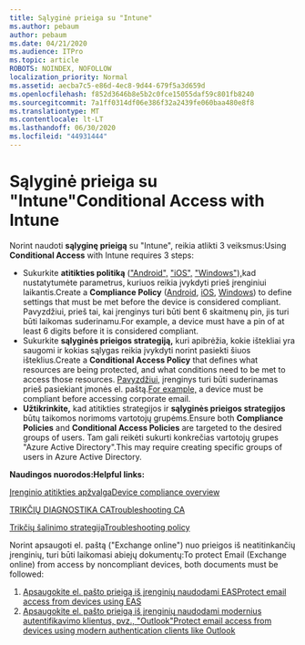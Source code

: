 ```yaml
---
title: Sąlyginė prieiga su "Intune"
ms.author: pebaum
author: pebaum
ms.date: 04/21/2020
ms.audience: ITPro
ms.topic: article
ROBOTS: NOINDEX, NOFOLLOW
localization_priority: Normal
ms.assetid: aecba7c5-e86d-4ec8-9d44-679f5a3d659d
ms.openlocfilehash: f852d3646b8e5b2c0fce15055daf59c801fb8240
ms.sourcegitcommit: 7a1ff0314df06e386f32a2439fe060baa480e8f8
ms.translationtype: MT
ms.contentlocale: lt-LT
ms.lasthandoff: 06/30/2020
ms.locfileid: "44931444"
---
```

# <a name="conditional-access-with-intune"></a><span data-ttu-id="1d192-102">Sąlyginė prieiga su "Intune"</span><span class="sxs-lookup"><span data-stu-id="1d192-102">Conditional Access with Intune</span></span>

<span data-ttu-id="1d192-103">Norint naudoti **sąlyginę prieigą** su "Intune", reikia atlikti 3 veiksmus:</span><span class="sxs-lookup"><span data-stu-id="1d192-103">Using  **Conditional Access**  with Intune requires 3 steps:</span></span>

- <span data-ttu-id="1d192-104">Sukurkite **atitikties politiką** (["Android",](https://docs.microsoft.com/intune/compliance-policy-create-android) ["iOS",](https://docs.microsoft.com/intune/compliance-policy-create-ios) ["Windows"),](https://docs.microsoft.com//intune/compliance-policy-create-windows)kad nustatytumėte parametrus, kuriuos reikia įvykdyti prieš įrenginiui laikantis.</span><span class="sxs-lookup"><span data-stu-id="1d192-104">Create a  **Compliance Policy**  ([Android](https://docs.microsoft.com/intune/compliance-policy-create-android),  [iOS](https://docs.microsoft.com/intune/compliance-policy-create-ios),  [Windows](https://docs.microsoft.com//intune/compliance-policy-create-windows)) to define settings that must be met before the device is considered compliant.</span></span> <span data-ttu-id="1d192-105">Pavyzdžiui, prieš tai, kai įrenginys turi būti bent 6 skaitmenų pin, jis turi būti laikomas suderinamu.</span><span class="sxs-lookup"><span data-stu-id="1d192-105">For example, a device must have a pin of at least 6 digits before it is considered compliant.</span></span>
- <span data-ttu-id="1d192-106">Sukurkite **sąlyginės prieigos strategiją,** kuri apibrėžia, kokie ištekliai yra saugomi ir kokias sąlygas reikia įvykdyti norint pasiekti šiuos išteklius.</span><span class="sxs-lookup"><span data-stu-id="1d192-106">Create a **Conditional Access Policy**  that defines what resources are being protected, and what conditions need to be met to access those resources.</span></span>  <span data-ttu-id="1d192-107">[Pavyzdžiui,](https://docs.microsoft.com/intune/tutorial-protect-email-on-unmanaged-devices#create-conditional-access-policies) įrenginys turi būti suderinamas prieš pasiekiant įmonės el. paštą.</span><span class="sxs-lookup"><span data-stu-id="1d192-107">[For example,](https://docs.microsoft.com/intune/tutorial-protect-email-on-unmanaged-devices#create-conditional-access-policies)  a device must be compliant before accessing corporate email.</span></span>
- <span data-ttu-id="1d192-108">**Užtikrinkite,** kad atitikties strategijos ir **sąlyginės prieigos strategijos** būtų taikomos norimoms vartotojų grupėms.</span><span class="sxs-lookup"><span data-stu-id="1d192-108">Ensure both **Compliance Policies**  and  **Conditional Access Policies**  are targeted to the desired groups of users.</span></span> <span data-ttu-id="1d192-109">Tam gali reikėti sukurti konkrečias vartotojų grupes "Azure Active Directory".</span><span class="sxs-lookup"><span data-stu-id="1d192-109">This may require creating specific groups of users in Azure Active Directory.</span></span>

<span data-ttu-id="1d192-110">**Naudingos nuorodos:**</span><span class="sxs-lookup"><span data-stu-id="1d192-110">**Helpful links:**</span></span>

[<span data-ttu-id="1d192-111">Įrenginio atitikties apžvalga</span><span class="sxs-lookup"><span data-stu-id="1d192-111">Device compliance overview</span></span>](https://docs.microsoft.com/intune/device-compliance-get-started)

[<span data-ttu-id="1d192-112">TRIKČIŲ DIAGNOSTIKA CA</span><span class="sxs-lookup"><span data-stu-id="1d192-112">Troubleshooting CA</span></span>](https://docs.microsoft.com/intune/troubleshoot-conditional-access)

[<span data-ttu-id="1d192-113">Trikčių šalinimo strategija</span><span class="sxs-lookup"><span data-stu-id="1d192-113">Troubleshooting policy</span></span>](https://docs.microsoft.com/intune/troubleshoot-policies-in-microsoft-intune)

<span data-ttu-id="1d192-114">Norint apsaugoti el. paštą ("Exchange online") nuo prieigos iš neatitinkančių įrenginių, turi būti laikomasi abiejų dokumentų:</span><span class="sxs-lookup"><span data-stu-id="1d192-114">To protect Email (Exchange online) from access by noncompliant devices, both documents must be followed:</span></span>

1. [<span data-ttu-id="1d192-115">Apsaugokite el. pašto prieigą iš įrenginių naudodami EAS</span><span class="sxs-lookup"><span data-stu-id="1d192-115">Protect email access from devices using EAS</span></span>](https://docs.microsoft.com/intune/tutorial-protect-email-on-unmanaged-devices)
2. [<span data-ttu-id="1d192-116">Apsaugokite el. pašto prieigą iš įrenginių naudodami modernius autentifikavimo klientus, pvz., "Outlook"</span><span class="sxs-lookup"><span data-stu-id="1d192-116">Protect email access from devices using modern authentication clients like Outlook</span></span>](https://docs.microsoft.com/intune/tutorial-protect-email-on-enrolled-devices)
